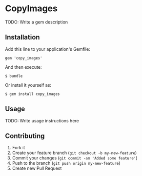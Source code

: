# CopyImages

TODO: Write a gem description

## Installation

Add this line to your application's Gemfile:

    gem 'copy_images'

And then execute:

    $ bundle

Or install it yourself as:

    $ gem install copy_images

## Usage

TODO: Write usage instructions here

## Contributing

1. Fork it
2. Create your feature branch (`git checkout -b my-new-feature`)
3. Commit your changes (`git commit -am 'Added some feature'`)
4. Push to the branch (`git push origin my-new-feature`)
5. Create new Pull Request
